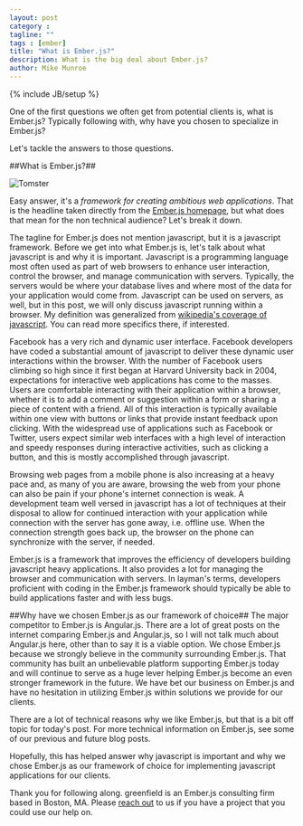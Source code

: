 ```yaml
---
layout: post
category :
tagline: ""
tags : [ember]
title: "What is Ember.js?"
description: What is the big deal about Ember.js?
author: Mike Munroe
---
```

{% include JB/setup %}

One of the first questions we often get from potential clients is, what is Ember.js? Typically following with, why have
you chosen to specialize in Ember.js?

Let's tackle the answers to those questions.

##What is Ember.js?##

![Tomster](http://upload.wikimedia.org/wikipedia/en/6/69/Ember.js_Logo_and_Mascot.png)

Easy answer, it's a *framework for creating ambitious web applications*. That is the headline taken directly from the
[Ember.js homepage](http://emberjs.com), but what does that mean for the non technical audience? Let's break it down.

The tagline for Ember.js does not mention javascript, but it is a javascript framework. Before we get into what Ember.js
is, let's talk about what javascript is and why it is important. Javascript is a programming language most often used as
part of web browsers to enhance user interaction, control the browser, and manage communication with servers. Typically,
the servers would be where your database lives and where most of the data for your application would come from.
Javascript can be used on servers, as well, but in this post, we will only discuss javascript running within a browser.
My definition was generalized from [wikipedia's coverage of javascript](http://en.wikipedia.org/wiki/JavaScript). You
can read more specifics there, if interested.

Facebook has a very rich and dynamic user interface. Facebook developers have coded a substantial amount of javascript to
deliver these dynamic user interactions within the browser. With the number of Facebook users climbing so high since it
first began at Harvard University back in 2004, expectations for interactive web applications has come to the masses.
Users are comfortable interacting with their application within a browser, whether it is to add a comment or
suggestion within a form or sharing a piece of content with a friend. All of this interaction is typically available
within one view with buttons or links that provide instant feedback upon clicking. With the widespread use of
applications such as Facebook or Twitter, users expect similar web interfaces with a high level of interaction and
speedy responses during interactive activities, such as clicking a button, and this is mostly accomplished through
javascript.

Browsing web pages from a mobile phone is also increasing at a heavy pace and, as many of you are aware, browsing the
web from your phone can also be pain if your phone's internet connection is weak. A development team well versed in
javascript has a lot of techniques at their disposal to allow for continued interaction with your application while
connection with the server has gone away, i.e. offline use. When the connection strength goes back up, the browser on
the phone can synchronize with the server, if needed.

Ember.js is a framework that improves the efficiency of developers building javascript heavy applications. It also
provides a lot for managing the browser and communication with servers. In layman's terms, developers proficient with
coding in the Ember.js framework should typically be able to build applications faster and with less bugs.

##Why have we chosen Ember.js as our framework of choice##
The major competitor to Ember.js is Angular.js. There are a lot of great posts on the internet comparing Ember.js and
Angular.js, so I will not talk much about Angular.js here, other than to say it is a viable option. We chose Ember.js
because we strongly believe in the community surrounding Ember.js. That community has built an unbelievable platform
supporting Ember.js today and will continue to serve as a huge lever helping Ember.js become an even stronger framework
in the future. We have bet our business on Ember.js and have no hesitation in utilizing Ember.js within solutions we
provide for our clients.

There are a lot of technical reasons why we like Ember.js, but that is a bit off topic for today's post. For more
technical information on Ember.js, see some of our previous and future blog posts.

Hopefully, this has helped answer why javascript is important and why we chose Ember.js as our framework of choice for
implementing javascript applications for our clients.

Thank you for following along. greenfield is an Ember.js consulting firm based in Boston, MA.
Please [reach out](http://greenfieldhq.com/#/?anchor=contact) to us if you have a project that you could use our help
on.

